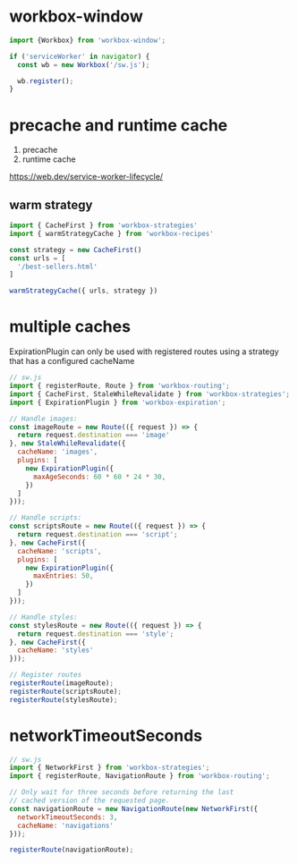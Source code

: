# workbox-window
```js
import {Workbox} from 'workbox-window';

if ('serviceWorker' in navigator) {
  const wb = new Workbox('/sw.js');

  wb.register();
}

```
# precache and runtime cache
1. precache
2. runtime cache

https://web.dev/service-worker-lifecycle/

## warm strategy
```js
import { CacheFirst } from 'workbox-strategies'
import { warmStrategyCache } from 'workbox-recipes'

const strategy = new CacheFirst()
const urls = [
  '/best-sellers.html'
]

warmStrategyCache({ urls, strategy })
```

# multiple caches
ExpirationPlugin can only be used with registered routes using a strategy that has a configured cacheName

```js
// sw.js
import { registerRoute, Route } from 'workbox-routing';
import { CacheFirst, StaleWhileRevalidate } from 'workbox-strategies';
import { ExpirationPlugin } from 'workbox-expiration';

// Handle images:
const imageRoute = new Route(({ request }) => {
  return request.destination === 'image'
}, new StaleWhileRevalidate({
  cacheName: 'images',
  plugins: [
    new ExpirationPlugin({
      maxAgeSeconds: 60 * 60 * 24 * 30,
    })
  ]
}));

// Handle scripts:
const scriptsRoute = new Route(({ request }) => {
  return request.destination === 'script';
}, new CacheFirst({
  cacheName: 'scripts',
  plugins: [
    new ExpirationPlugin({
      maxEntries: 50,
    })
  ]
}));

// Handle styles:
const stylesRoute = new Route(({ request }) => {
  return request.destination === 'style';
}, new CacheFirst({
  cacheName: 'styles'
}));

// Register routes
registerRoute(imageRoute);
registerRoute(scriptsRoute);
registerRoute(stylesRoute);
```

# networkTimeoutSeconds
```js
// sw.js
import { NetworkFirst } from 'workbox-strategies';
import { registerRoute, NavigationRoute } from 'workbox-routing';

// Only wait for three seconds before returning the last
// cached version of the requested page.
const navigationRoute = new NavigationRoute(new NetworkFirst({
  networkTimeoutSeconds: 3,
  cacheName: 'navigations'
}));

registerRoute(navigationRoute);
```